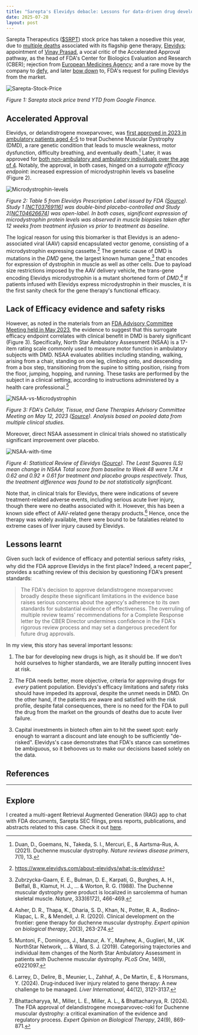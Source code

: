 ```yaml
---
title: "Sarepta's Elevidys debacle: Lessons for data-driven drug development and biotech investments"
date: 2025-07-28
layout: post
---
```


<script src="https://cdn.jsdelivr.net/npm/mathjax@3/es5/tex-chtml-full.js"
        id="MathJax-script"
        async></script>

Sarepta Therapeutics ([$SRPT](https://www.google.com/finance/quote/SRPT:NASDAQ)) stock price has taken a nosedive this year, due to [multiple deaths](https://www.barrons.com/articles/sarepta-stock-death-second-patient-gene-therapy-drug-7a950e10) associated with its flagship gene therapy, [Elevidys](https://www.elevidyshcp.com/); appointment of [Vinay Prasad](https://www.investors.com/news/technology/sarepta-stock-earnings-q1-2025/), a vocal critic of the Accelerated Approval pathway, as the head of FDA's Center for Biologics Evaluation and Research (CBER); rejection from [European Medicines Agency](https://finance.yahoo.com/news/sarepta-stock-falls-elevidys-fails-113533965.html); and a rare move by the company to [defy](https://www.nytimes.com/2025/07/18/health/fda-sarepta-elevidys-duchenne.html), and later [bow down](https://www.fiercepharma.com/pharma/sarepta-getting-back-fdas-good-side-pauses-shipments-duchenne-gene-therapy-elevidys) to, FDA's request for pulling Elevidys from the market.

![Sarepta-Stock-Price](/assets/sarepta-stock.png)

*Figure 1: Sarepta stock price trend YTD from Google Finance.*

## Accelerated Approval

Elevidys, or delandistrogene moxeparvovec, was [first approved in 2023 in ambulatory patients aged 4-5](https://www.fda.gov/news-events/press-announcements/fda-approves-first-gene-therapy-treatment-certain-patients-duchenne-muscular-dystrophy) to treat Duchenne Muscular Dystrophy (DMD), a rare genetic condition that leads to muscle weakness, motor dysfunction, difficulty breathing, and eventually death.[^1] Later, it was approved for [both non-ambulatory and ambulatory individuals over the age of 4](https://www.fda.gov/news-events/press-announcements/fda-expands-approval-gene-therapy-patients-duchenne-muscular-dystrophy). Notably, the approval, in both cases, hinged on a *surrogate efficacy endpoint*: increased expression of microdystrophin levels vs baseline (Figure 2).

![Microdystrophin-levels](/assets/Elevidys-Label-Table-5-Microdystrophin-levels.png)

*Figure 2: Table 5 from Elevidys Prescription Label issued by FDA ([Source](https://www.fda.gov/vaccines-blood-biologics/tissue-tissue-products/elevidys)). Study 1 [[NCT03769116](https://clinicaltrials.gov/study/NCT03769116)] was double-bind placebo-controlled and Study 2[[NCT04626674](https://clinicaltrials.gov/study/NCT04626674)] was open-label. In both cases, significant expression of microdystrophin protein levels was observed in muscle biopsies taken after 12 weeks from treatment infusion vs prior to treatment as baseline.*

The logical reason for using this biomarker is that Elevidys is an adeno-associated viral (AAV) capsid encapsulated vector genome, consisting of a microdystrophin expressing cassette.[^2] The genetic cause of DMD is mutations in the *DMD* gene, the largest known human gene,[^3] that encodes for expression of dystrophin in muscle as well as other cells. Due to payload size restrictions imposed by the AAV delivery vehicle, the trans-gene encoding Elevidys microdystrophin is a mutant shortened form of *DMD*.[^4] If patients infused with Elevidys express microdystrophin in their muscles, it is the first sanity check for the gene therapy's functional efficacy.

## Lack of Efficacy evidence and safety risks

However, as noted in the materials from an [FDA Advisory Committee Meeting held in May 2023](https://www.fda.gov/advisory-committees/advisory-committee-calendar/cellular-tissue-and-gene-therapies-advisory-committee-may-12-2023-meeting-announcement-05122023), the evidence to suggest that this surrogate efficacy endpoint correlates with clinical benefit in DMD is barely significant (Figure 3). Specifically, North Star Ambulatory Assessment (NSAA) is a 17-item rating scale commonly used to measure motor function in ambulatory subjects with DMD. NSAA evaluates abilities including standing, walking, arising from a chair, standing on one leg, climbing onto, and descending from a box step, transitioning from the supine to sitting position, rising from the floor, jumping, hopping, and running. These tasks are performed by the subject in a clinical setting, according to instructions administered by a health care professional.[^5]

![NSAA-vs-Microdystrophin](/assets/NSAA-vs-Microdystrophin-levels.png)

*Figure 3: FDA's Cellular, Tissue, and Gene Therapies Advisory Committee Meeting on May 12, 2023 ([Source](https://www.fda.gov/media/168021/download)). Analysis based on pooled data from multiple clinical studies.*

Moreover, direct NSAA assessment in clinical trials showed no statistically significant improvement over placebo.

![NSAA-with-time](/assets/NSAA-with-time.png)

*Figure 4: Statistical Review of Elevidys ([Source](https://www.fda.gov/media/179489/download)). The Least Squares (LS) mean change in NSAA Total score from baseline to Week 48 were 1.74 ± 0.62 and 0.92 ± 0.61 for treatment and placebo groups respectively. Thus, the treatment difference was found to be not statistically significant.*

Note that, in clinical trials for Elevidys, there were indications of severe treatment-related adverse events, including serious acute liver injury, though there were no deaths associated with it. However, this has been a known side effect of AAV-related gene therapy products.[^6] Hence, once the therapy was widely available, there were bound to be fatalaties related to extreme cases of liver injury caused by Elevidys.

## Lessons learnt

Given such lack of evidence of efficacy and potential serious safety risks, why did the FDA approve Elevidys in the first place? Indeed, a recent paper[^7] provides a scathing review of this decision by questioning FDA's present standards:

> The FDA's decision to approve delandistrogene moxeparvovec broadly despite these significant limitations in the evidence base raises serious concerns about the agency's adherence to its own standards for substantial evidence of effectiveness. The overruling of multiple review teams' recommendations for a Complete Response letter by the CBER Director undermines confidence in the FDA's rigorous review process and may set a dangerous precedent for future drug approvals.

In my view, this story has several important lessons:

1. The bar for developing new drugs is high, as it should be. If we don't hold ourselves to higher standards, we are literally putting innocent lives at risk.

2. The FDA needs better, more objective, criteria for approving drugs for *every* patient population. Elevidys's efficacy limitations and safety risks should have impeded its approval, despite the unmet needs in DMD. On the other hand, if the patients are aware and satisfied with the risk profile, despite fatal consequences, there is no need for the FDA to pull the drug from the market on the grounds of deaths due to acute liver failure.

3. Capital investments in biotech often aim to hit the sweet spot: early enough to warrant a discount and late enough to be sufficiently "de-risked". Elevidys's case demonstrates that FDA's stance can sometimes be ambiguous, so it behooves us to make our decisions based solely on the data.

## References

[^1]: Duan, D., Goemans, N., Takeda, S. I., Mercuri, E., & Aartsma-Rus, A. (2021). Duchenne muscular dystrophy. *Nature reviews disease primers*, 7(1), 13.
[^2]: https://www.elevidys.com/about-elevidys/what-is-elevidys
[^3]: Zubrzycka-Gaarn, E. E., Bulman, D. E., Karpati, G., Burghes, A. H., Belfall, B., Klamut, H. J., ... & Worton, R. G. (1988). The Duchenne muscular dystrophy gene product is localized in sarcolemma of human skeletal muscle. *Nature*, 333(6172), 466-469.
[^4]: Asher, D. R., Thapa, K., Dharia, S. D., Khan, N., Potter, R. A., Rodino-Klapac, L. R., & Mendell, J. R. (2020). Clinical development on the frontier: gene therapy for duchenne muscular dystrophy. *Expert opinion on biological therapy*, 20(3), 263-274.
[^5]: Muntoni, F., Domingos, J., Manzur, A. Y., Mayhew, A., Guglieri, M., UK NorthStar Network, ... & Ward, S. J. (2019). Categorising trajectories and individual item changes of the North Star Ambulatory Assessment in patients with Duchenne muscular dystrophy. *PLoS One*, 14(9), e0221097.
[^6]: Larrey, D., Delire, B., Meunier, L., Zahhaf, A., De Martin, E., & Horsmans, Y. (2024). Drug‐induced liver injury related to gene therapy: A new challenge to be managed. *Liver International*, 44(12), 3121-3137.
[^7]: Bhattacharyya, M., Miller, L. E., Miller, A. L., & Bhattacharyya, R. (2024). The FDA approval of delandistrogene moxeparvovec-rokl for Duchenne muscular dystrophy: a critical examination of the evidence and regulatory process. *Expert Opinion on Biological Therapy*, 24(9), 869-871.

_____________________________________________________________________________________________________________________________________________________

## Explore

I created a multi-agent Retrieval Augmented Generation (RAG) app to chat with FDA documents, Sarepta SEC filings, press reports, publications, and abstracts related to this case. Check it out [here](https://rohitium.github.io/sarepta-fda-2025/).
